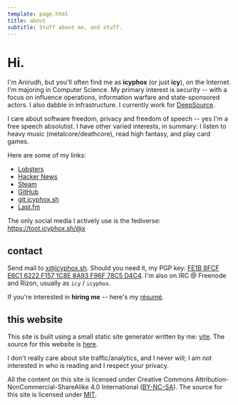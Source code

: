 ```yaml
---
template: page.html
title: about
subtitle: Stuff about me, and stuff.
---
```


# Hi.

I'm Anirudh, but you'll often find me as **icyphox** (or just **icy**),
on the Internet. I'm majoring in Computer Science. My primary interest
is security -- with a focus on influence operations, information warfare
and state-sponsored actors. I also dabble in infrastructure. I
currently work for [DeepSource](https://deepsource.io).

I care about software freedom, privacy and freedom of speech -- yes I'm
a free speech absolutist. I have other varied interests, in summary: I
listen to heavy music (metalcore/deathcore), read high fantasy, and play
card games.

Here are some of my links:

- [Lobsters](https://lobste.rs/u/icy)
- [Hacker News](https://news.ycombinator.com/user?id=icy)
- [Steam](https://steamcommunity.com/id/icyphox)
- [GitHub](https://github.com/icyphox)
- [git.icyphox.sh](https://git.icyphox.sh)
- [Last.fm](https://last.fm/user/icyphox)

The only social media I actively use is the fediverse:
https://toot.icyphox.sh/@x


## contact

Send mail to [x@icyphox.sh](mailto:x@icyphox.sh). Should you need it, my
PGP key: [FE1B 8FCF E6C1 6222 F157 1C8E 8A93 F96F 78C5
D4C4](/static/gpg.txt). I'm also on IRC @ Freenode and Rizon, usually as
`icy` / `icyphox`.

If you're interested in **hiring me** -- here's my
[résumé](https://x.icyphox.sh/resume.pdf).

## this website

This site is built using a small static site generator written by me:
[vite](https://github.com/icyphox/go-vite). The source for this website
is [here](https://github.com/icyphox/site).

I don't really care about site traffic/analytics, and I never will; 
I am not interested in who is reading and I respect your privacy.

All the content on this site is licensed under Creative Commons
Attribution-NonCommercial-ShareAlike 4.0 International 
([BY-NC-SA](https://creativecommons.org/licenses/by-nc-sa/4.0/)). The
source for this site is licensed under
[MIT](https://opensource.org/licenses/MIT).
